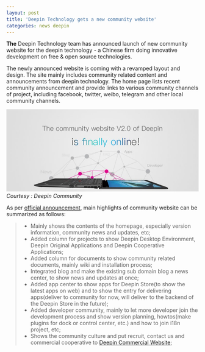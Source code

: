 ```yaml
---
layout: post
title: 'Deepin Technology gets a new community website'
categories: news deepin
---
```


**The** Deepin Technology team has announced launch of new community website for the deepin technology - a Chinese firm doing innovative development on free & open source technologies.

The newly announced website is coming with a revamped layout and design. The site mainly includes community related content and announcements from deepin technology. The home page lists recent community announcement and provide links to various community channels of project, including facebook, twitter, weibo, telegram and other local community channels.

![Courtesy : Deepin blog](/assets/images/post-images/deepin-community-site.jpeg)
*Courtesy : Deepin Community*

As per [official announcement](https://www.deepin.org/en/2017/01/06/the-website-v2-0-of-deepin-technology-is-finally-online/), main highlights of community website can be summarized as follows:
<blockquote>
<ul>
<li>Mainly shows the contents of the homepage, especially version information, community news and updates, etc;</li>
<li>Added column for projects to show Deepin Desktop Environment, Deepin Original Applications and Deepin Cooperative Applications;</li>
<li>Added column for documents to show community related documents, mainly wiki and installation process;</li>
<li>Integrated blog and make the existing sub domain blog a news center, to show news and updates at once;</li>
<li>Added app center to show apps for Deepin Store(to show the latest 
apps on web) and to show the entry for delivering apps(deliver to 
community for now, will deliver to the backend of the Deepin Store in 
the future);</li>
<li>Added developer community, mainly to let more developer join the 
development process and show version planning, howtos(make plugins 
for&nbsp;dock or control center, etc.) and how to join i18n project, etc;</li>
<li>Shows the community culture and put recruit, contact us and commercial cooperative to <a href="https://www.deepin.com/" rel="nofollow" target="_blank">Deepin Commercial Website</a>;</li>
</ul>
</blockquote>

